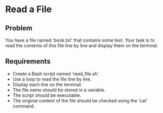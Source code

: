 # Read a File

## Problem

You have a file named 'book.txt' that contains some text. Your task is to read the contents of this file line by line and display them on the terminal.

## Requirements

- Create a Bash script named 'read_file.sh'.
- Use a loop to read the file line by line.
- Display each line on the terminal.
- The file name should be stored in a variable.
- The script should be executable.
- The original content of the file should be checked using the 'cat' command.
